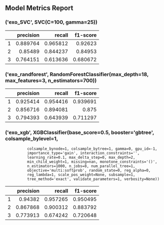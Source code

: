 ## Model Metrics Report
### ('exo_SVC', SVC(C=100, gamma=25))
|    |   precision |   recall |   f1-score |
|---:|------------:|---------:|-----------:|
|  1 |    0.889764 | 0.965812 |   0.92623  |
|  2 |    0.85489  | 0.844237 |   0.84953  |
|  3 |    0.764151 | 0.613636 |   0.680672 |
### ('exo_randforest', RandomForestClassifier(max_depth=18, max_features=3, n_estimators=700))
|    |   precision |   recall |   f1-score |
|---:|------------:|---------:|-----------:|
|  1 |    0.925414 | 0.954416 |   0.939691 |
|  2 |    0.856716 | 0.894081 |   0.875    |
|  3 |    0.794393 | 0.643939 |   0.711297 |
### ('exo_xgb', XGBClassifier(base_score=0.5, booster='gbtree', colsample_bylevel=1,
              colsample_bynode=1, colsample_bytree=1, gamma=0, gpu_id=-1,
              importance_type='gain', interaction_constraints='',
              learning_rate=0.1, max_delta_step=0, max_depth=2,
              min_child_weight=1, missing=nan, monotone_constraints='()',
              n_estimators=1000, n_jobs=8, num_parallel_tree=1,
              objective='multi:softprob', random_state=0, reg_alpha=0,
              reg_lambda=1, scale_pos_weight=None, subsample=1,
              tree_method='exact', validate_parameters=1, verbosity=None))
|    |   precision |   recall |   f1-score |
|---:|------------:|---------:|-----------:|
|  1 |    0.94382  | 0.957265 |   0.950495 |
|  2 |    0.867868 | 0.900312 |   0.883792 |
|  3 |    0.773913 | 0.674242 |   0.720648 |
